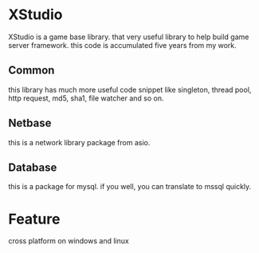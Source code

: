 # XStudio

XStudio is a game base library. that very useful library to help build game server framework. this code is accumulated five years from my work.

## Common
this library has much more useful code snippet like singleton, thread pool, http request, md5, sha1, file watcher and so on.

## Netbase
this is a network library package from asio.

## Database
this is a package for mysql. if you well, you can translate to mssql quickly.

# Feature

cross platform on windows and linux

